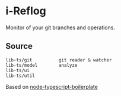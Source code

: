 # i-Reflog

Monitor of your git branches and operations.

## Source

```
lib-ts/git          git reader & watcher
lib-ts/model        analyze
lib-ts/ui
lib-ts/util

```

Based on [node-typescript-boilerplate](https://github.com/jokester/node-typescript-boilerplate.git)
